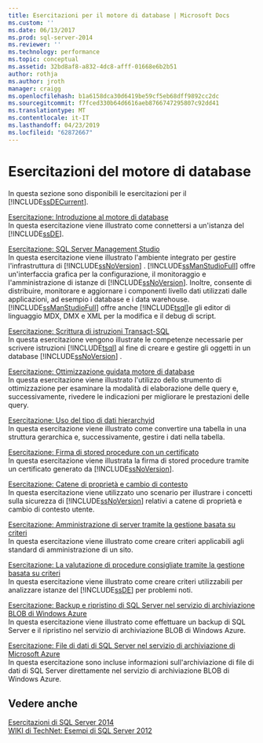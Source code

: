 ```yaml
---
title: Esercitazioni per il motore di database | Microsoft Docs
ms.custom: ''
ms.date: 06/13/2017
ms.prod: sql-server-2014
ms.reviewer: ''
ms.technology: performance
ms.topic: conceptual
ms.assetid: 32bd8af8-a832-4dc8-afff-01668e6b2b51
author: rothja
ms.author: jroth
manager: craigg
ms.openlocfilehash: b1a6158dca30d6419be59cf5eb68dff9892cc2dc
ms.sourcegitcommit: f7fced330b64d6616aeb8766747295807c92dd41
ms.translationtype: MT
ms.contentlocale: it-IT
ms.lasthandoff: 04/23/2019
ms.locfileid: "62872667"
---
```

# <a name="database-engine-tutorials"></a>Esercitazioni del motore di database
  In questa sezione sono disponibili le esercitazioni per il [!INCLUDE[ssDECurrent](../includes/ssdecurrent-md.md)].  
  
 [Esercitazione: Introduzione al motore di database](tutorial-getting-started-with-the-database-engine.md)  
 In questa esercitazione viene illustrato come connettersi a un'istanza del [!INCLUDE[ssDE](../includes/ssde-md.md)].  
  
 [Esercitazione: SQL Server Management Studio](../ssms/tutorials/tutorial-sql-server-management-studio.md)  
 In questa esercitazione viene illustrato l'ambiente integrato per gestire l'infrastruttura di [!INCLUDE[ssNoVersion](../includes/ssnoversion-md.md)] . [!INCLUDE[ssManStudioFull](../includes/ssmanstudiofull-md.md)] offre un'interfaccia grafica per la configurazione, il monitoraggio e l'amministrazione di istanze di [!INCLUDE[ssNoVersion](../includes/ssnoversion-md.md)]. Inoltre, consente di distribuire, monitorare e aggiornare i componenti livello dati utilizzati dalle applicazioni, ad esempio i database e i data warehouse. [!INCLUDE[ssManStudioFull](../includes/ssmanstudiofull-md.md)] offre anche [!INCLUDE[tsql](../includes/tsql-md.md)]e gli editor di linguaggio MDX, DMX e XML per la modifica e il debug di script.  
  
 [Esercitazione: Scrittura di istruzioni Transact-SQL](../t-sql/tutorial-writing-transact-sql-statements.md)  
 In questa esercitazione vengono illustrate le competenze necessarie per scrivere istruzioni [!INCLUDE[tsql](../includes/tsql-md.md)] al fine di creare e gestire gli oggetti in un database [!INCLUDE[ssNoVersion](../includes/ssnoversion-md.md)] .  
  
 [Esercitazione: Ottimizzazione guidata motore di database](../tools/dta/tutorial-database-engine-tuning-advisor.md)  
 In questa esercitazione viene illustrato l'utilizzo dello strumento di ottimizzazione per esaminare la modalità di elaborazione delle query e, successivamente, rivedere le indicazioni per migliorare le prestazioni delle query.  
  
 [Esercitazione: Uso del tipo di dati hierarchyid](tables/tutorial-using-the-hierarchyid-data-type.md)  
 In questa esercitazione viene illustrato come convertire una tabella in una struttura gerarchica e, successivamente, gestire i dati nella tabella.  
  
 [Esercitazione: Firma di stored procedure con un certificato](tutorial-signing-stored-procedures-with-a-certificate.md)  
 In questa esercitazione viene illustrata la firma di stored procedure tramite un certificato generato da [!INCLUDE[ssNoVersion](../includes/ssnoversion-md.md)].  
  
 [Esercitazione: Catene di proprietà e cambio di contesto](tutorial-ownership-chains-and-context-switching.md)  
 In questa esercitazione viene utilizzato uno scenario per illustrare i concetti sulla sicurezza di [!INCLUDE[ssNoVersion](../includes/ssnoversion-md.md)] relativi a catene di proprietà e cambio di contesto utente.  
  
 [Esercitazione: Amministrazione di server tramite la gestione basata su criteri](policy-based-management/tutorial-administering-servers-by-using-policy-based-management.md)  
 In questa esercitazione viene illustrato come creare criteri applicabili agli standard di amministrazione di un sito.  
  
 [Esercitazione: La valutazione di procedure consigliate tramite la gestione basata su criteri](../tutorials/tutorial-evaluating-best-practices-by-using-policy-based-management.md)  
 In questa esercitazione viene illustrato come creare criteri utilizzabili per analizzare istanze del [!INCLUDE[ssDE](../includes/ssde-md.md)] per problemi noti.  
  
 [Esercitazione: Backup e ripristino di SQL Server nel servizio di archiviazione BLOB di Windows Azure](tutorial-sql-server-backup-and-restore-to-azure-blob-storage-service.md)  
 In questa esercitazione viene illustrato come effettuare un backup di SQL Server e il ripristino nel servizio di archiviazione BLOB di Windows Azure.  
  
 [Esercitazione: File di dati di SQL Server nel servizio di archiviazione di Microsoft Azure](tutorial-use-azure-blob-storage-service-with-sql-server-2016.md)  
 In questa esercitazione sono incluse informazioni sull'archiviazione di file di dati di SQL Server direttamente nel servizio di archiviazione BLOB di Windows Azure.  
  
## <a name="see-also"></a>Vedere anche  
 [Esercitazioni di SQL Server 2014](../tutorials/tutorials-for-sql-server-2014.md)   
 [WIKI di TechNet: Esempi di SQL Server 2012](https://go.microsoft.com/fwlink/?linkID=220734)  
  
  
